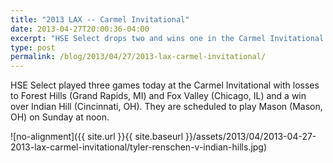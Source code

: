 ```yaml
---
title: "2013 LAX -- Carmel Invitational"
date: 2013-04-27T20:00:36-04:00
excerpt: "HSE Select drops two and wins one in the Carmel Invitational."
type: post
permalink: /blog/2013/04/27/2013-lax-carmel-invitational/
---
```

HSE Select played three games today at the Carmel Invitational with losses to Forest Hills (Grand Rapids, MI) and Fox Valley (Chicago, IL) and a win over Indian Hill (Cincinnati, OH). They are scheduled to play Mason (Mason, OH) on Sunday at noon.

![no-alignment]({{ site.url }}{{ site.baseurl }}/assets/2013/04/2013-04-27-2013-lax-carmel-invitational/tyler-renschen-v-indian-hills.jpg)
